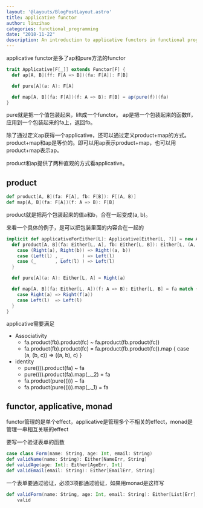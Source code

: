 ```yaml
---
layout: '@layouts/BlogPostLayout.astro'
title: applicative functor
author: linzihao
categories: functional_programming
date: "2018-11-22"
description: An introduction to applicative functors in functional programming, explaining their definition, methods, and properties with Scala code examples. The post covers the ap and pure methods, as well as the product-based definition of applicatives.
---
```


applicative functor是多了ap和pure方法的functor
```scala
trait Applicative[F[_]] extends Functor[F] {
  def ap[A, B](ff: F[A => B])(fa: F[A]): F[B]

  def pure[A](a: A): F[A]

  def map[A, B](fa: F[A])(f: A => B): F[B] = ap(pure(f))(fa)
}
```
pure就是把一个值包装起来，lift成一个functor。
ap是把一个包装起来的函数ff，应用到一个包装起来的fa上，返回fb。

除了通过定义ap获得一个applicative，还可以通过定义product+map的方式。product+map和ap是等价的。即可以用ap表示product+map，也可以用product+map表示ap。

product和ap提供了两种直观的方式看applicative。

## product
```scala
def product[A, B](fa: F[A], fb: F[B]): F[(A, B)]
def map[A, B](fa: F[A])(f: A => B): F[B]
```
product就是把两个包装起来的值a和b，合在一起变成(a, b)。

来看一个具体的例子，是可以把包装里面的内容合在一起的
```scala
implicit def applicativeForEither[L]: Applicative[Either[L, ?]] = new Applicative[Either[L, ?]] {
  def product[A, B](fa: Either[L, A], fb: Either[L, B]): Either[L, (A, B)] = (fa, fb) match {
    case (Right(a), Right(b)) => Right((a, b))
    case (Left(l) , _       ) => Left(l)
    case (_       , Left(l) ) => Left(l)
  }

  def pure[A](a: A): Either[L, A] = Right(a)

  def map[A, B](fa: Either[L, A])(f: A => B): Either[L, B] = fa match {
    case Right(a) => Right(f(a))
    case Left(l)  => Left(l)
  }
}
```

applicative需要满足
- Associativity
	- fa.product(fb).product(fc) ~ fa.product(fb.product(fc))
	- fa.product(fb).product(fc) = fa.product(fb.product(fc)).map { case (a, (b, c)) => ((a, b), c) }
- identity
	- pure(()).product(fa) ~ fa
	- pure(()).product(fa).map(_._2) = fa
	- fa.product(pure(())) ~ fa
	- fa.product(pure(())).map(_._1) = fa

## functor, applicative, monad
functor管理的是单个effect，applicative是管理多个不相关的effect，monad是管理一串相互关联的effect

要写一个验证表单的函数
```scala
case class Form(name: String, age: Int, email: String)
def validName(name: String): Either[NameErr, String]
def validAge(age: Int): Either[AgeErr, Int]
def validEmail(email: String): Either[EmailErr, String]
```

一个表单要通过验证，必须3项都通过验证，如果用monad是这样写
```scala
def validForm(name: String, age: Int, email: String): Either[List[Err], Form] = 
	valid
```